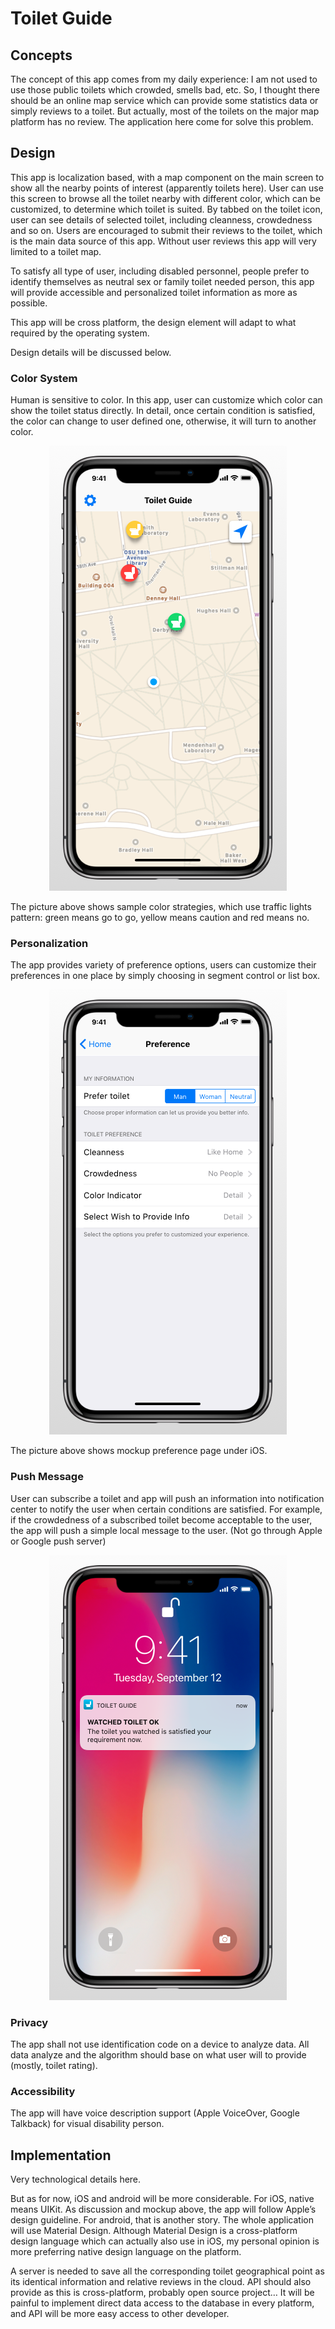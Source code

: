 # Toilet Guide
## Concepts
The concept of this app comes from my daily experience: I am not used to use those public toilets which crowded, smells bad, etc. So, I thought there should be an online map service which can provide some statistics data or simply reviews to a toilet. But actually, most of the toilets on the major map platform has no review. The application here come for solve this problem.
## Design
This app is localization based, with a map component on the main screen to show all the nearby points of interest (apparently toilets here). User can use this screen to browse all the toilet nearby with different color, which can be customized, to determine which toilet is suited. By tabbed on the toilet icon, user can see details of selected toilet, including cleanness, crowdedness and so on. Users are encouraged to submit their reviews to the toilet, which is the main data source of this app. Without user reviews this app will very limited to a toilet map.

To satisfy all type of user, including disabled personnel, people prefer to identify themselves as neutral sex or family toilet needed person, this app will provide accessible and personalized toilet information as more as possible.

This app will be cross platform, the design element will adapt to what required by the operating system.

Design details will be discussed below.

### Color System
Human is sensitive to color. In this app, user can customize which color can show the toilet status directly. In detail, once certain condition is satisfied, the color can change to user defined one, otherwise, it will turn to another color.
<p align="center">
  <img src="/mockup/iOS/iOS_1.png" />
</p>
The picture above shows sample color strategies, which use traffic lights pattern: green means go to go, yellow means caution and red means no.

### Personalization
The app provides variety of preference options, users can customize their preferences in one place by simply choosing in segment control or list box.
<p align="center">
  <img src="/mockup/iOS/iOS_2.png" />
</p>
The picture above shows mockup preference page under iOS.

### Push Message
User can subscribe a toilet and app will push an information into notification center to notify the user when certain conditions are satisfied. For example, if the crowdedness of a subscribed toilet become acceptable to the user, the app will push a simple local message to the user. (Not go through Apple or Google push server)
<p align="center">
  <img src="/mockup/iOS/iOS_7.png" />
</p>

### Privacy
The app shall not use identification code on a device to analyze data. All data analyze and the algorithm should base on what user will to provide (mostly, toilet rating).

### Accessibility
The app will have voice description support (Apple VoiceOver, Google Talkback) for visual disability person.

## Implementation
Very technological details here.

But as for now, iOS and android will be more considerable. For iOS, native means UIKit. As discussion and mockup above, the app will follow Apple’s design guideline. For android, that is another story. The whole application will use Material Design. Although Material Design is a cross-platform design language which can actually also use in iOS, my personal opinion is more preferring native design language on the platform.

A server is needed to save all the corresponding toilet geographical point as its identical information and relative reviews in the cloud. API should also provide as this is cross-platform, probably open source project… It will be painful to implement direct data access to the database in every platform, and API will be more easy access to other developer. 
